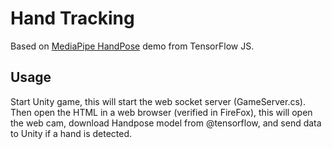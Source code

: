 # Hand Tracking

Based on [MediaPipe HandPose](https://github.com/tensorflow/tfjs-models/tree/master/handpose) demo from TensorFlow JS.

## Usage

Start Unity game, this will start the web socket server (GameServer.cs). Then open the HTML in a web browser (verified in FireFox), this will open the web cam, download Handpose model from @tensorflow, and send data to Unity if a hand is detected.